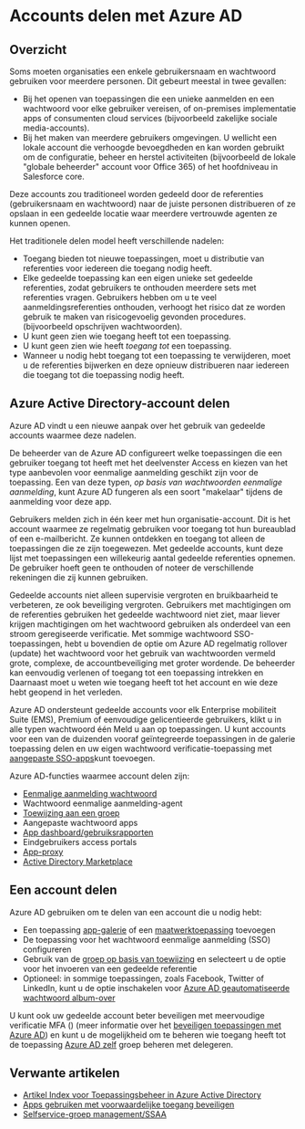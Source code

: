 <properties
    pageTitle="Delen van accounts met Azure AD |  Microsoft Azure"
    description="Hierin wordt beschreven hoe Azure Active Directory kunnen organisaties accounts voor on-premises implementatie-apps en consumenten cloudservices veilig te delen."
    services="active-directory"
    documentationCenter=""
    authors="msStevenPo"
    manager="femila"
    editor=""/>

 <tags
    ms.service="active-directory"
    ms.workload="identity"
    ms.tgt_pltfrm="na"
    ms.devlang="na"
    ms.topic="article"
    ms.date="02/09/2016"  
    ms.author="stevenpo"/>

# <a name="sharing-accounts-with-azure-ad"></a>Accounts delen met Azure AD

## <a name="overview"></a>Overzicht
Soms moeten organisaties een enkele gebruikersnaam en wachtwoord gebruiken voor meerdere personen. Dit gebeurt meestal in twee gevallen:

- Bij het openen van toepassingen die een unieke aanmelden en een wachtwoord voor elke gebruiker vereisen, of on-premises implementatie apps of consumenten cloud services (bijvoorbeeld zakelijke sociale media-accounts).
- Bij het maken van meerdere gebruikers omgevingen. U wellicht een lokale account die verhoogde bevoegdheden en kan worden gebruikt om de configuratie, beheer en herstel activiteiten (bijvoorbeeld de lokale "globale beheerder" account voor Office 365) of het hoofdniveau in Salesforce core.

Deze accounts zou traditioneel worden gedeeld door de referenties (gebruikersnaam en wachtwoord) naar de juiste personen distribueren of ze opslaan in een gedeelde locatie waar meerdere vertrouwde agenten ze kunnen openen.

Het traditionele delen model heeft verschillende nadelen:

- Toegang bieden tot nieuwe toepassingen, moet u distributie van referenties voor iedereen die toegang nodig heeft.
- Elke gedeelde toepassing kan een eigen unieke set gedeelde referenties, zodat gebruikers te onthouden meerdere sets met referenties vragen. Gebruikers hebben om u te veel aanmeldingsreferenties onthouden, verhoogt het risico dat ze worden gebruik te maken van risicogevoelig gevonden procedures. (bijvoorbeeld opschrijven wachtwoorden).
- U kunt geen zien wie toegang heeft tot een toepassing.
- U kunt geen zien wie heeft *toegang tot* een toepassing.
- Wanneer u nodig hebt toegang tot een toepassing te verwijderen, moet u de referenties bijwerken en deze opnieuw distribueren naar iedereen die toegang tot die toepassing nodig heeft.

## <a name="azure-active-directory-account-sharing"></a>Azure Active Directory-account delen

Azure AD vindt u een nieuwe aanpak over het gebruik van gedeelde accounts waarmee deze nadelen.

De beheerder van de Azure AD configureert welke toepassingen die een gebruiker toegang tot heeft met het deelvenster Access en kiezen van het type aanbevolen voor eenmalige aanmelding geschikt zijn voor de toepassing. Een van deze typen, *op basis van wachtwoorden eenmalige aanmelding*, kunt Azure AD fungeren als een soort "makelaar" tijdens de aanmelding voor deze app.

Gebruikers melden zich in één keer met hun organisatie-account. Dit is het account waarmee ze regelmatig gebruiken voor toegang tot hun bureaublad of een e-mailbericht. Ze kunnen ontdekken en toegang tot alleen de toepassingen die ze zijn toegewezen. Met gedeelde accounts, kunt deze lijst met toepassingen een willekeurig aantal gedeelde referenties opnemen. De gebruiker hoeft geen te onthouden of noteer de verschillende rekeningen die zij kunnen gebruiken.

Gedeelde accounts niet alleen supervisie vergroten en bruikbaarheid te verbeteren, ze ook beveiliging vergroten. Gebruikers met machtigingen om de referenties gebruiken het gedeelde wachtwoord niet ziet, maar liever krijgen machtigingen om het wachtwoord gebruiken als onderdeel van een stroom geregiseerde verificatie. Met sommige wachtwoord SSO-toepassingen, hebt u bovendien de optie om Azure AD regelmatig rollover (update) het wachtwoord voor het gebruik van wachtwoorden vermeld grote, complexe, de accountbeveiliging met groter wordende. De beheerder kan eenvoudig verlenen of toegang tot een toepassing intrekken en Daarnaast moet u weten wie toegang heeft tot het account en wie deze hebt geopend in het verleden.

Azure AD ondersteunt gedeelde accounts voor elk Enterprise mobiliteit Suite (EMS), Premium of eenvoudige gelicentieerde gebruikers, klikt u in alle typen wachtwoord één Meld u aan op toepassingen. U kunt accounts voor een van de duizenden vooraf geïntegreerde toepassingen in de galerie toepassing delen en uw eigen wachtwoord verificatie-toepassing met [aangepaste SSO-apps](active-directory-sso-integrate-saas-apps.md)kunt toevoegen.

Azure AD-functies waarmee account delen zijn:

- [Eenmalige aanmelding wachtwoord](active-directory-appssoaccess-whatis.md#password-based-single-sign-on)
- Wachtwoord eenmalige aanmelding-agent
- [Toewijzing aan een groep](active-directory-accessmanagement-self-service-group-management.md)
- Aangepaste wachtwoord apps
- [App dashboard/gebruiksrapporten](active-directory-passwords-get-insights.md)
- Eindgebruikers access portals
- [App-proxy](active-directory-application-proxy-get-started.md)
- [Active Directory Marketplace](https://azure.microsoft.com/marketplace/active-directory/all/)

## <a name="sharing-an-account"></a>Een account delen
Azure AD gebruiken om te delen van een account die u nodig hebt:

- Een toepassing [app-galerie](https://azure.microsoft.com/marketplace/active-directory/) of een [maatwerktoepassing](http://blogs.technet.com/b/ad/archive/2015/06/17/bring-your-own-app-with-azure-ad-self-service-saml-configuration-gt-now-in-preview.aspx) toevoegen
- De toepassing voor het wachtwoord eenmalige aanmelding (SSO) configureren
- Gebruik van de [groep op basis van toewijzing](active-directory-accessmanagement-group-saasapps.md) en selecteert u de optie voor het invoeren van een gedeelde referentie
- Optioneel: in sommige toepassingen, zoals Facebook, Twitter of LinkedIn, kunt u de optie inschakelen voor [Azure AD geautomatiseerde wachtwoord album-over](http://blogs.technet.com/b/ad/archive/2015/02/20/azure-ad-automated-password-roll-over-for-facebook-twitter-and-linkedin-now-in-preview.aspx)

U kunt ook uw gedeelde account beter beveiligen met meervoudige verificatie MFA () (meer informatie over het [beveiligen toepassingen met Azure AD](../multi-factor-authentication/multi-factor-authentication-get-started.md)) en kunt u de mogelijkheid om te beheren wie toegang heeft tot de toepassing [Azure AD zelf](active-directory-accessmanagement-self-service-group-management.md) groep beheren met delegeren.

## <a name="related-articles"></a>Verwante artikelen

- [Artikel Index voor Toepassingsbeheer in Azure Active Directory](active-directory-apps-index.md)
- [Apps gebruiken met voorwaardelijke toegang beveiligen](active-directory-conditional-access.md)
- [Selfservice-groep management/SSAA](active-directory-accessmanagement-self-service-group-management.md)
